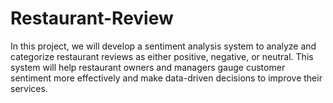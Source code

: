 # Restaurant-Review
In this project, we will develop a sentiment analysis system to analyze and categorize restaurant reviews as either positive, negative, or neutral. This system will help restaurant owners and managers gauge customer sentiment more effectively and make data-driven decisions to improve their services.
